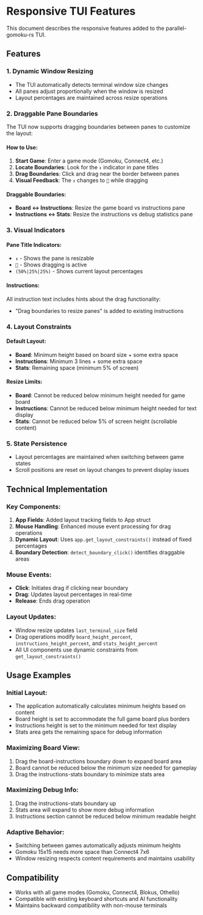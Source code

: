 # Responsive TUI Features

This document describes the responsive features added to the parallel-gomoku-rs TUI.

## Features

### 1. Dynamic Window Resizing
- The TUI automatically detects terminal window size changes
- All panes adjust proportionally when the window is resized
- Layout percentages are maintained across resize operations

### 2. Draggable Pane Boundaries
The TUI now supports dragging boundaries between panes to customize the layout:

#### How to Use:
1. **Start Game**: Enter a game mode (Gomoku, Connect4, etc.)
2. **Locate Boundaries**: Look for the `↕` indicator in pane titles
3. **Drag Boundaries**: Click and drag near the border between panes
4. **Visual Feedback**: The `↕` changes to `🔀` while dragging

#### Draggable Boundaries:
- **Board ↔ Instructions**: Resize the game board vs instructions pane
- **Instructions ↔ Stats**: Resize the instructions vs debug statistics pane

### 3. Visual Indicators

#### Pane Title Indicators:
- `↕` - Shows the pane is resizable
- `🔀` - Shows dragging is active
- `(50%|25%|25%)` - Shows current layout percentages

#### Instructions:
All instruction text includes hints about the drag functionality:
- "Drag boundaries to resize panes" is added to existing instructions

### 4. Layout Constraints

#### Default Layout:
- **Board**: Minimum height based on board size + some extra space
- **Instructions**: Minimum 3 lines + some extra space
- **Stats**: Remaining space (minimum 5% of screen)

#### Resize Limits:
- **Board**: Cannot be reduced below minimum height needed for game board
- **Instructions**: Cannot be reduced below minimum height needed for text display  
- **Stats**: Cannot be reduced below 5% of screen height (scrollable content)

### 5. State Persistence
- Layout percentages are maintained when switching between game states
- Scroll positions are reset on layout changes to prevent display issues

## Technical Implementation

### Key Components:
1. **App Fields**: Added layout tracking fields to App struct
2. **Mouse Handling**: Enhanced mouse event processing for drag operations
3. **Dynamic Layout**: Uses `app.get_layout_constraints()` instead of fixed percentages
4. **Boundary Detection**: `detect_boundary_click()` identifies draggable areas

### Mouse Events:
- **Click**: Initiates drag if clicking near boundary
- **Drag**: Updates layout percentages in real-time
- **Release**: Ends drag operation

### Layout Updates:
- Window resize updates `last_terminal_size` field
- Drag operations modify `board_height_percent`, `instructions_height_percent`, and `stats_height_percent`
- All UI components use dynamic constraints from `get_layout_constraints()`

## Usage Examples

### Initial Layout:
- The application automatically calculates minimum heights based on content
- Board height is set to accommodate the full game board plus borders
- Instructions height is set to the minimum needed for text display
- Stats area gets the remaining space for debug information

### Maximizing Board View:
1. Drag the board-instructions boundary down to expand board area
2. Board cannot be reduced below the minimum size needed for gameplay
3. Drag the instructions-stats boundary to minimize stats area

### Maximizing Debug Info:
1. Drag the instructions-stats boundary up 
2. Stats area will expand to show more debug information
3. Instructions section cannot be reduced below minimum readable height

### Adaptive Behavior:
- Switching between games automatically adjusts minimum heights
- Gomoku 15x15 needs more space than Connect4 7x6
- Window resizing respects content requirements and maintains usability

## Compatibility

- Works with all game modes (Gomoku, Connect4, Blokus, Othello)
- Compatible with existing keyboard shortcuts and AI functionality
- Maintains backward compatibility with non-mouse terminals
